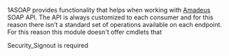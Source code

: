 1ASOAP provides functionality that helps when working with [Amadeus][1] SOAP API. The API is always customized to each consumer and for this reason there isn't a standard set of operations available on each endpoint. For this reason this module doesn't offer cmdlets that 


Security_Signout is required

[1]: https://www.amadeus.com